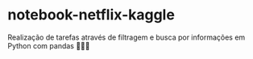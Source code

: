 # notebook-netflix-kaggle
Realização de tarefas através de filtragem e busca por informações em Python com pandas 👨🏾‍💻
